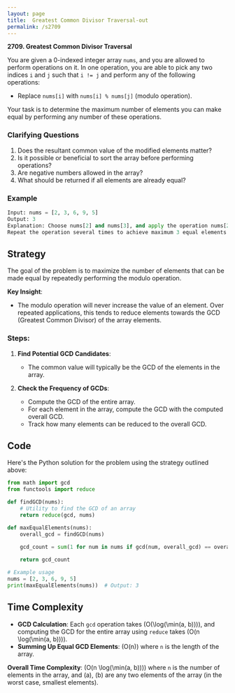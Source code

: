 ```yaml
---
layout: page
title:  Greatest Common Divisor Traversal-out
permalink: /s2709
---
```


**2709. Greatest Common Divisor Traversal**

You are given a 0-indexed integer array `nums`, and you are allowed to perform operations on it. In one operation, you are able to pick any two indices `i` and `j` such that `i != j` and perform any of the following operations:
- Replace `nums[i]` with `nums[i] % nums[j]` (modulo operation).

Your task is to determine the maximum number of elements you can make equal by performing any number of these operations.

### Clarifying Questions
1. Does the resultant common value of the modified elements matter?
2. Is it possible or beneficial to sort the array before performing operations?
3. Are negative numbers allowed in the array?
4. What should be returned if all elements are already equal?

### Example
```python
Input: nums = [2, 3, 6, 9, 5]
Output: 3
Explanation: Choose nums[2] and nums[3], and apply the operation nums[2] % nums[3], we get new nums = [2, 3, 3, 9, 5]
Repeat the operation several times to achieve maximum 3 equal elements.
```

## Strategy

The goal of the problem is to maximize the number of elements that can be made equal by repeatedly performing the modulo operation. 

**Key Insight**:
- The modulo operation will never increase the value of an element. Over repeated applications, this tends to reduce elements towards the GCD (Greatest Common Divisor) of the array elements.

### Steps:
1. **Find Potential GCD Candidates**:
   - The common value will typically be the GCD of the elements in the array.
   
2. **Check the Frequency of GCDs**:
   - Compute the GCD of the entire array.
   - For each element in the array, compute the GCD with the computed overall GCD.
   - Track how many elements can be reduced to the overall GCD.

## Code

Here's the Python solution for the problem using the strategy outlined above:

```python
from math import gcd
from functools import reduce

def findGCD(nums):
    # Utility to find the GCD of an array
    return reduce(gcd, nums)

def maxEqualElements(nums):
    overall_gcd = findGCD(nums)
    
    gcd_count = sum(1 for num in nums if gcd(num, overall_gcd) == overall_gcd)

    return gcd_count

# Example usage
nums = [2, 3, 6, 9, 5]
print(maxEqualElements(nums))  # Output: 3
```

## Time Complexity

- **GCD Calculation**: Each `gcd` operation takes \(O(\log(\min(a, b)))\), and computing the GCD for the entire array using `reduce` takes \(O(n \log(\min(a, b)))\).
- **Summing Up Equal GCD Elements**: \(O(n)\) where `n` is the length of the array.

**Overall Time Complexity**: \(O(n \log(\min(a, b)))\) where `n` is the number of elements in the array, and \(a\), \(b\) are any two elements of the array (in the worst case, smallest elements).